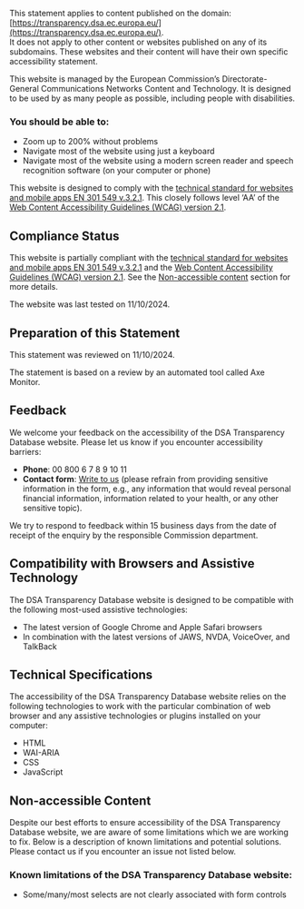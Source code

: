 This statement applies to content published on the domain: [https://transparency.dsa.ec.europa.eu/](https://transparency.dsa.ec.europa.eu/).  
It does not apply to other content or websites published on any of its subdomains. These websites and their content will have their own specific accessibility statement.

This website is managed by the European Commission’s Directorate-General Communications Networks Content and Technology. It is designed to be used by as many people as possible, including people with disabilities.

### You should be able to:
- Zoom up to 200% without problems
- Navigate most of the website using just a keyboard
- Navigate most of the website using a modern screen reader and speech recognition software (on your computer or phone)

This website is designed to comply with the [technical standard for websites and mobile apps EN 301 549 v.3.2.1](https://www.etsi.org/deliver/etsi_en/301500_301599/301549/03.02.01_60/en_301549v030201p.pdf). This closely follows level ‘AA’ of the [Web Content Accessibility Guidelines (WCAG) version 2.1](https://www.w3.org/TR/WCAG21/).

## Compliance Status
This website is partially compliant with the [technical standard for websites and mobile apps EN 301 549 v.3.2.1](https://www.etsi.org/deliver/etsi_en/301500_301599/301549/03.02.01_60/en_301549v030201p.pdf) and the [Web Content Accessibility Guidelines (WCAG) version 2.1](https://www.w3.org/TR/WCAG21/). See the [Non-accessible content](#non-accessible-content) section for more details.

The website was last tested on 11/10/2024.

## Preparation of this Statement
This statement was reviewed on 11/10/2024.  

The statement is based on a review by an automated tool called Axe Monitor.

## Feedback
We welcome your feedback on the accessibility of the DSA Transparency Database website. Please let us know if you encounter accessibility barriers:

- **Phone**: 00 800 6 7 8 9 10 11
- **Contact form**: [Write to us](#) (please refrain from providing sensitive information in the form, e.g., any information that would reveal personal financial information, information related to your health, or any other sensitive topic).

We try to respond to feedback within 15 business days from the date of receipt of the enquiry by the responsible Commission department.

## Compatibility with Browsers and Assistive Technology
The DSA Transparency Database website is designed to be compatible with the following most-used assistive technologies:
- The latest version of Google Chrome and Apple Safari browsers
- In combination with the latest versions of JAWS, NVDA, VoiceOver, and TalkBack

## Technical Specifications
The accessibility of the DSA Transparency Database website relies on the following technologies to work with the particular combination of web browser and any assistive technologies or plugins installed on your computer:
- HTML
- WAI-ARIA
- CSS
- JavaScript

## Non-accessible Content
Despite our best efforts to ensure accessibility of the DSA Transparency Database website, we are aware of some limitations which we are working to fix. Below is a description of known limitations and potential solutions. Please contact us if you encounter an issue not listed below.

### Known limitations of the DSA Transparency Database website:

- Some/many/most selects are not clearly associated with form controls

